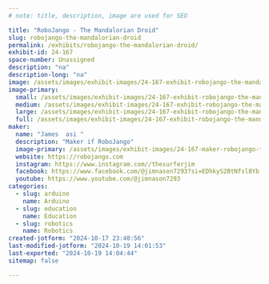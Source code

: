 ```yaml
---
# note: title, description, image are used for SEO

title: "RoboJango - The Mandalorian Droid"
slug: robojango-the-mandalorian-droid
permalink: /exhibits/robojango-the-mandalorian-droid/
exhibit-id: 24-167
space-number: Unassigned
description: "na"
description-long: "na"
image: /assets/images/exhibit-images/24-167-exhibit-robojango-the-mandalorian-droid-robojango2-large.jpg
image-primary: 
  small: /assets/images/exhibit-images/24-167-exhibit-robojango-the-mandalorian-droid-robojango2-small.jpg
  medium: /assets/images/exhibit-images/24-167-exhibit-robojango-the-mandalorian-droid-robojango2-medium.jpg
  large: /assets/images/exhibit-images/24-167-exhibit-robojango-the-mandalorian-droid-robojango2-large.jpg
  full: /assets/images/exhibit-images/24-167-exhibit-robojango-the-mandalorian-droid-robojango2-full.jpg
maker: 
  name: "James  asi "
  description: "Maker if RoboJango"
  image-primary: /assets/images/exhibit-images/24-167-maker-robojango-the-mandalorian-droid-img-0927-medium.jpeg
  website: https://robojango.com
  instagram: https://www.instagram.com//thesurferjim
  facebook: https://www.facebook.com/@jimnason7293?si=EDhkyS2BtNfsl8Yb
  youtube: https://www.youtube.com/@jimnason7293
categories: 
  - slug: arduino
    name: Arduino
  - slug: education
    name: Education
  - slug: robotics
    name: Robotics
created-jotform: "2024-10-17 23:40:56"
last-modified-jotform: "2024-10-19 14:01:53"
last-exported: "2024-10-19 14:04:44"
sitemap: false

---
```

